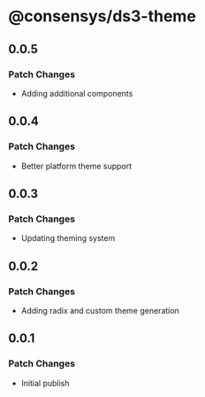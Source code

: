 # @consensys/ds3-theme

## 0.0.5

### Patch Changes

- Adding additional components

## 0.0.4

### Patch Changes

- Better platform theme support

## 0.0.3

### Patch Changes

- Updating theming system

## 0.0.2

### Patch Changes

- Adding radix and custom theme generation

## 0.0.1

### Patch Changes

- Initial publish
